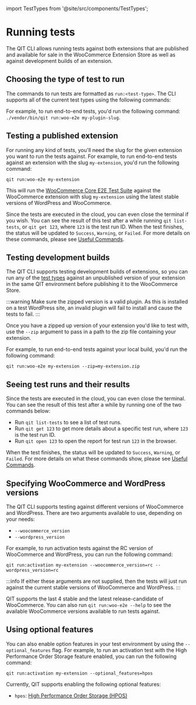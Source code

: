 import TestTypes from '@site/src/components/TestTypes';

# Running tests

The QIT CLI allows running tests against both extensions that are published and available for sale in the WooCommerce Extension Store as well as against development builds of an extension.

## Choosing the type of test to run

The commands to run tests are formatted as `run:<test-type>`. The CLI supports all of the current test types using the following commands:

<TestTypes includeCode="true" />

For example, to run end-to-end tests, you'd run the following command: `./vendor/bin/qit run:woo-e2e my-plugin-slug`.

## Testing a published extension

For running any kind of tests, you'll need the slug for the given extension you want to run the tests against. For example, to run end-to-end tests against an extension with the slug `my-extension`, you'd run the following command:

```shell
qit run:woo-e2e my-extension
```

This will run the [WooCommerce Core E2E Test Suite](https://github.com/woocommerce/woocommerce/tree/trunk/plugins/woocommerce/tests/e2e-pw) against the WooCommerce extension with slug `my-extension` using the latest stable versions of WordPress and WooCommerce.

Since the tests are executed in the cloud, you can even close the terminal if you wish. You can see the result of this test after a while running `qit list-tests`, or `qit get 123`, where `123` is the test run ID. When the test finishes, the status will be updated to `Success`, `Warning`, or `Failed`. For more details on these commands, please see [Useful Commands](cli/03-useful-commands.md).

## Testing development builds

The QIT CLI supports testing development builds of extensions, so you can run any of the <a href="../category/managed-tests">test types</a> against an unpublished version of your extension in the same QIT environment before publishing it to the WooCommerce Store.

:::warning
Make sure the zipped version is a valid plugin. As this is installed on a test WordPress site, an invalid plugin will fail to install and cause the tests to fail.
:::

Once you have a zipped up version of your extension you'd like to test with, use the `--zip` argument to pass in a path to the zip file containing your extension.

For example, to run end-to-end tests against your local build, you'd run the following command:

```shell
qit run:woo-e2e my-extension --zip=my-extension.zip
```

## Seeing test runs and their results

Since the tests are executed in the cloud, you can even close the terminal. You can see the result of this test after a while by running one of the two commands below:

- Run `qit list-tests` to see a list of test runs.
- Run `qit get 123` to get more details about a specific test run, where `123` is the test run ID.
- Run `qit open 123` to open the report for test run `123` in the browser.

When the test finishes, the status will be updated to `Success`, `Warning`, or `Failed`. For more details on what these commands show, please see [Useful Commands](cli/03-useful-commands.md).

## Specifying WooCommerce and WordPress versions

The QIT CLI supports testing against different versions of WooCommerce and WordPress. There are two arguments available to use, depending on your needs:

- `--woocommerce_version`
- `--wordpress_version`

For example, to run activation tests against the RC version of WooCommerce and WordPress, you can run the following command:

`qit run:activation my-extension --woocommerce_version=rc --wordpress_version=rc`

:::info
If either these arguments are not supplied, then the tests will just run against the current stable versions of WooCommerce and WordPress.
:::

QIT supports the last 4 stable and the latest release-candidate of WooCommerce. You can also run `qit run:woo-e2e --help` to see the available WooCommerce versions available to run tests against.

## Using optional features

You can also enable option features in your test environment by using the `--optional_features` flag. For example, to run an activation test with the High Performance Order Storage feature enabled, you can run the following command:

`qit run:activation my-extension --optional_features=hpos`

Currently, QIT supports enabling the following optional features:

- `hpos`: [High Performance Order Storage (HPOS)](https://developer.woocommerce.com/roadmap/high-performance-order-storage/)
